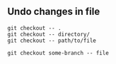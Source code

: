 ---
---

## Undo changes in file

```shell
git checkout -- .
git checkout -- directory/
git checkout -- path/to/file

git checkout some-branch -- file
```
